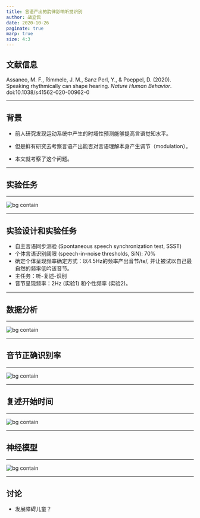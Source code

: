 ```yaml
---
title: 言语产出的韵律影响听觉识别
author: 战立侃
date: 2020-10-26
paginate: true
marp: true
size: 4:3
---
```



## 文献信息

Assaneo, M. F., Rimmele, J. M., Sanz Perl, Y., & Poeppel, D. (2020). Speaking rhythmically can shape hearing. *Nature Human Behavior*. doi:10.1038/s41562-020-00962-0


---
## 背景

- 前人研究发现运动系统中产生的时域性预测能够提高言语觉知水平。

- 但是鲜有研究去考察言语产出能否对言语理解本身产生调节（modulation）。

- 本文就考察了这个问题。

---
## 实验任务

---
![bg contain](/Supporting_Information/2020-10-26-ZLK1-Fig1.png)

---
## 实验设计和实验任务

- 自主言语同步测验 (Spontaneous speech synchronization test, SSST)
- 个体言语识别阈限 (speech-in-noise thresholds, SiN): 70%
- 确定个体呈现频率确定方式：以4.5Hz的频率产出音节/te/, 并让被试以自己最自然的频率低吟该音节。
- 主任务：听-复述-识别
- 音节呈现频率：2Hz (实验1) 和个性频率 (实验2)。

---
## 数据分析
---

![bg contain](SI/2020-10-26-ZLK1-Fig2.png)

---
## 音节正确识别率

---

![bg contain](SI/2020-10-26-ZLK1-Fig3.png)

---
## 复述开始时间

---
![bg contain](SI/2020-10-26-ZLK1-Fig4.png)

---
## 神经模型

---
![bg contain](SI/2020-10-26-ZLK1-Fig5.png)

---
## 讨论

- 发展障碍儿童？
